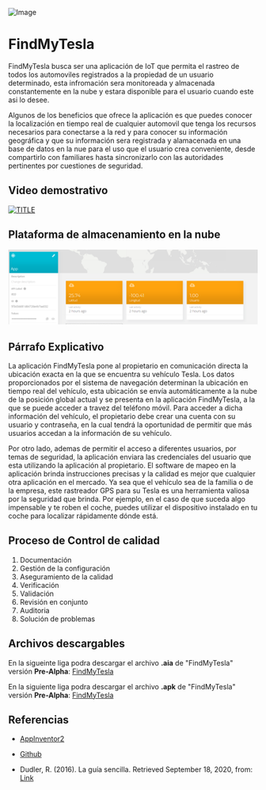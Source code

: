 ![Image](https://raw.githubusercontent.com/E3-Semana-Tec/ReporteAvances/master/Imagenes/tesla-logo-text-png-7_opt.png)

# FindMyTesla
FindMyTesla busca ser una aplicación de IoT que permita el rastreo de todos los automoviles registrados a la propiedad de un usuario determinado, esta infromación sera monitoreada y almacenada constantemente en la nube y estara disponible para el usuario cuando este asi lo desee.

Algunos de los beneficios que ofrece la aplicación es que puedes conocer la localización en tiempo real de cualquier automovil que tenga los recursos necesarios para conectarse a la red y para conocer su información geográfica y que su información sera registrada y alamacenada en una base de datos en la nue para el uso que el usuario crea conveniente, desde compartirlo con familiares hasta sincronizarlo con las autoridades pertinentes por cuestiones de seguridad.

## Video demostrativo
[![TITLE](https://img.youtube.com/vi/8n84DjIJGkA/0.jpg)](https://www.youtube.com/watch?v=8n84DjIJGkA)

## Plataforma de almacenamiento en la nube
![Image](https://github.com/E3-Semana-Tec/AppIoT/blob/master/Captura%20de%20pantalla%20(422).png?raw=true)

## Párrafo Explicativo 
La aplicación FindMyTesla pone al propietario en comunicación directa la ubicación exacta en la que se encuentra su vehículo Tesla. Los datos proporcionados por el sistema de navegación determinan la ubicación en tiempo real del vehículo, esta ubicación se envía automáticamente a la nube de la posición global actual y se presenta en la aplicación FindMyTesla, a la que se puede acceder a travez del teléfono móvil. Para acceder a dicha información del vehículo, el propietario debe crear una cuenta con su usuario y contraseña, en la cual tendrá la oportunidad de  permitir que más usuarios accedan a la información de su vehículo. 

Por otro lado, ademas de permitir el acceso a diferentes usuarios, por temas de seguridad, la aplicación enviara las credenciales del usuario que esta utilizando la aplicación al propietario.  El software de mapeo en la aplicación brinda instrucciones precisas y la calidad es mejor que cualquier otra aplicación en el mercado. Ya sea que el vehículo sea de la familia o de la empresa, este rastreador GPS para su Tesla es una herramienta valiosa por la seguridad que brinda. Por ejemplo, en el caso de que suceda algo impensable y te roben el coche, puedes utilizar el dispositivo instalado en tu coche para localizar rápidamente dónde está.

## Proceso de Control de calidad
1. Documentación
2. Gestión de la configuración
3. Aseguramiento de la calidad
4. Verificación
5. Validación
6. Revisión en conjunto
7. Auditoria
8. Solución de problemas


## Archivos descargables 
En la sigueinte liga podra descargar el archivo **.aia** de "FindMyTesla" versión **Pre-Alpha**: [FindMyTesla](https://github.com/E3-Semana-Tec/AppIoT/blob/master/AppIoT%20(2).aia)

En la siguiente liga podra descargar el archivo **.apk** de "FindMyTesla" versión **Pre-Alpha**: [FindMyTesla](https://github.com/E3-Semana-Tec/AppIoT/blob/master/AppIoT.apk)

## Referencias 
- [AppInventor2](https://www.appinventor.mit.edu)

- [Github](https://www.Github.com)

- Dudler, R. (2016). La guía sencilla. Retrieved September 18, 2020, from: [Link](https://rogerdudler.github.io/git-guide/index.es.html)


